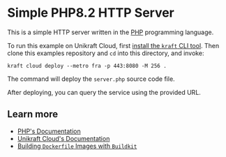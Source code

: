 # Simple PHP8.2 HTTP Server

This is a simple HTTP server written in the [PHP](https://www.php.net/) programming language.

To run this example on Unikraft Cloud, first [install the `kraft` CLI tool](https://unikraft.org/docs/cli).
Then clone this examples repository and `cd` into this directory, and invoke:

```console
kraft cloud deploy --metro fra -p 443:8080 -M 256 .
```

The command will deploy the `server.php` source code file.

After deploying, you can query the service using the provided URL.

## Learn more

- [PHP's Documentation](https://www.php.net/docs.php)
- [Unikraft Cloud's Documentation](https://unikraft.cloud/docs/)
- [Building `Dockerfile` Images with `Buildkit`](https://unikraft.org/guides/building-dockerfile-images-with-buildkit)
